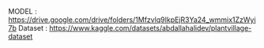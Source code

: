MODEL : https://drive.google.com/drive/folders/1Mfzvlq9IkpEjR3Ya24_wmmix1ZzWyi7b
Dataset : https://www.kaggle.com/datasets/abdallahalidev/plantvillage-dataset
